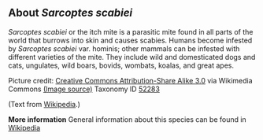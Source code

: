 **About *Sarcoptes scabiei***
-------------------------
*Sarcoptes scabiei* or the itch mite is a parasitic mite found in all 
parts of the world that burrows into skin and causes scabies. Humans 
become infested by *Sarcoptes scabiei* var. hominis; other mammals can 
be infested with different varieties of the mite. They include wild 
and domesticated dogs and cats, ungulates, wild boars, bovids, 
wombats, koalas, and great apes.


Picture credit: [Creative Commons Attribution-Share Alike 3.0](http://creativecommons.org/licenses/by-sa/3.0/) via Wikimedia Commons [(Image source)](https://en.wikipedia.org/wiki/File:Sarcoptes_scabei_2.jpg)
Taxonomy ID [52283](https://www.uniprot.org/taxonomy/52283)

(Text from [Wikipedia](https://en.wikipedia.org/).)

**More information**
General information about this species can be found in [Wikipedia](https://en.wikipedia.org/wiki/Sarcoptes_scabiei)
